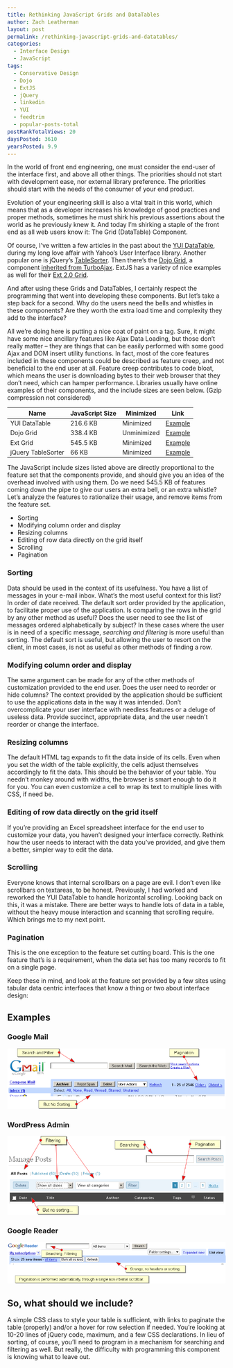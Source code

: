```yaml
---
title: Rethinking JavaScript Grids and DataTables
author: Zach Leatherman
layout: post
permalink: /rethinking-javascript-grids-and-datatables/
categories:
  - Interface Design
  - JavaScript
tags:
  - Conservative Design
  - Dojo
  - ExtJS
  - jQuery
  - linkedin
  - YUI
  - feedtrim
  - popular-posts-total
postRankTotalViews: 20
daysPosted: 3610
yearsPosted: 9.9
---
```


In the world of front end engineering, one must consider the end-user of the interface first, and above all other things. The priorities should not start with development ease, nor external library preference. The priorities should start with the needs of the consumer of your end product.

Evolution of your engineering skill is also a vital trait in this world, which means that as a developer increases his knowledge of good practices and proper methods, sometimes he must shirk his previous assertions about the world as he previously knew it. And today I’m shirking a staple of the front end as all web users know it: The Grid (DataTable) Component.

Of course, I’ve written a few articles in the past about the [YUI DataTable][1], during my long love affair with Yahoo’s User Interface library. Another popular one is jQuery’s [TableSorter][2]. Then there’s the [Dojo Grid][3], a component [inherited from TurboAjax][4]. ExtJS has a variety of nice examples as well for their [Ext 2.0 Grid][5].

 [1]: http://developer.yahoo.com/yui/datatable/
 [2]: http://tablesorter.com/docs/
 [3]: http://dojotoolkit.org/book/dojo-book-0-9/docx-documentation-under-development/grid
 [4]: http://www.sitepen.com/blog/2007/09/16/the-dojo-grid/
 [5]: http://extjs.com/deploy/dev/examples/#sample-1

And after using these Grids and DataTables, I certainly respect the programming that went into developing these components. But let’s take a step back for a second. Why do the users need the bells and whistles in these components? Are they worth the extra load time and complexity they add to the interface?

All we’re doing here is putting a nice coat of paint on a  tag. Sure, it might have some nice ancillary features like Ajax Data Loading, but those don’t really matter – they are things that can be easily performed with some good Ajax and DOM insert utility functions. In fact, most of the core features included in these components could be described as feature creep, and not beneficial to the end user at all. Feature creep contributes to code bloat, which means the user is downloading bytes to their web browser that they don’t need, which can hamper performance. Libraries usually have online examples of their components, and the include sizes are seen below. (Gzip compression not considered)

<table>
<thead>
<tr>
<th>Name</th>
<th>JavaScript Size</th>
<th>Minimized</th>
<th>Link</th>
</tr>
</thead>
<tbody>
<tr>
<td>YUI DataTable</td>
<td>216.6 KB</td>
<td>Minimized</td>
<td><a href="http://developer.yahoo.com/yui/examples/datatable/dt_basic_clean.html">Example</a></td>
</tr>
<tr>
<td>Dojo Grid</td>
<td>338.4 KB</td>
<td>Unminimized</td>
<td><a href="http://dojotoolkit.org/book/dojo-book-0-9/docx-documentation-under-development/grid/simple-grid">Example</a></td>
</tr>
<tr>
<td>Ext Grid</td>
<td>545.5 KB</td>
<td>Minimized</td>
<td><a href="http://extjs.com/deploy/dev/examples/grid/array-grid.html">Example</a></td>
</tr>
<tr>
<td>jQuery TableSorter</td>
<td>66 KB</td>
<td>Minimized</td>
<td><a href="http://www.tablesorter.com/">Example</a></td>
</tr>
</tbody>
</table>

The JavaScript include sizes listed above are directly proportional to the feature set that the components provide, and should give you an idea of the overhead involved with using them. Do we need 545.5 KB of features coming down the pipe to give our users an extra bell, or an extra whistle? Let’s analyze the features to rationalize their usage, and remove items from the feature set.

 [6]: http://developer.yahoo.com/yui/examples/datatable/dt_basic_clean.html
 [7]: http://dojotoolkit.org/book/dojo-book-0-9/docx-documentation-under-development/grid/simple-grid
 [8]: http://extjs.com/deploy/dev/examples/grid/array-grid.html
 [9]: http://www.tablesorter.com/

*   Sorting
*   Modifying column order and display
*   Resizing columns
*   Editing of row data directly on the grid itself
*   Scrolling
*   Pagination

### Sorting

Data should be used in the context of its usefulness. You have a list of messages in your e-mail inbox. What’s the most useful context for this list? In order of date received. The default sort order provided by the application, to facilitate proper use of the application. Is comparing the rows in the grid by any other method as useful? Does the user need to see the list of messages ordered alphabetically by subject? In these cases where the user is in need of a specific message, *searching and filtering* is more useful than sorting. The default sort is useful, but allowing the user to resort on the client, in most cases, is not as useful as other methods of finding a row.

### Modifying column order and display

The same argument can be made for any of the other methods of customization provided to the end user. Does the user need to reorder or hide columns? The context provided by the application should be sufficient to use the applications data in the way it was intended. Don’t overcomplicate your user interface with needless features or a deluge of useless data. Provide succinct, appropriate data, and the user needn’t reorder or change the interface.

### Resizing columns

The default HTML  tag expands to fit the data inside of its cells. Even when you set the width of the table explicitly, the cells adjust themselves accordingly to fit the data. This should be the behavior of your table. You needn’t monkey around with widths, the browser is smart enough to do it for you. You can even customize a cell to wrap its text to multiple lines with CSS, if need be.

### Editing of row data directly on the grid itself

If you’re providing an Excel spreadsheet interface for the end user to customize your data, you haven’t designed your interface correctly. Rethink how the user needs to interact with the data you’ve provided, and give them a better, simpler way to edit the data.

### Scrolling

Everyone knows that internal scrollbars on a page are evil. I don’t even like scrollbars on textareas, to be honest. Previously, I had worked and reworked the YUI DataTable to handle horizontal scrolling. Looking back on this, it was a mistake. There are better ways to handle lots of data in a table, without the heavy mouse interaction and scanning that scrolling require. Which brings me to my next point.

### Pagination

This is the one exception to the feature set cutting board. This is the one feature that’s is a requirement, when the data set has too many records to fit on a single page.

Keep these in mind, and look at the feature set provided by a few sites using tabular data centric interfaces that know a thing or two about interface design:

## Examples

### Google Mail

![Google Mail][11img]

### WordPress Admin

![Wordpress 2.5 Admin Interface][12img]

### Google Reader

![Google Reader List View][13img]

[11img]: /web/wp-content/uploads/2008/04/gmail.png
[12img]: /web/wp-content/uploads/2008/04/wordpress-admin.png
[13img]: /web/wp-content/uploads/2008/04/google-reader.png


## So, what should we include?

A simple CSS class to style your table is sufficient, with links to paginate the table (properly) and/or a hover for row selection if needed. You’re looking at 10-20 lines of jQuery code, maximum, and a few CSS declarations. In lieu of sorting, of course, you’ll need to program in a mechanism for searching and filtering as well. But really, the difficulty with programming this component is knowing what to leave out.
